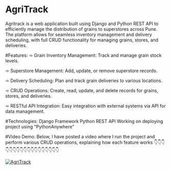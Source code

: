 # AgriTrack
Agritrack is a web application built using Django and Python REST API to efficiently manage the distribution of grains to superstores across Pune. The platform allows for seamless inventory management and delivery scheduling, with full CRUD functionality for managing grains, stores, and deliveries.

#Features:
➾ Grain Inventory Management: Track and manage grain stock levels.

➾ Superstore Management: Add, update, or remove superstore records.

➾ Delivery Scheduling: Plan and track grain deliveries to various locations.

➾ CRUD Operations: Create, read, update, and delete records for grains, stores, and deliveries.

➾ RESTful API Integration: Easy integration with external systems via API for data management.

#Technologies:
Django Framework
Python REST API
Working on deploying project using "PythonAnywhere" 

#Video Demo:
Below, I have posted a video where I run the project and perform various CRUD operations, explaining how each feature works
              👇👇👇👇👇👇👇👇👇👇👇👇👇👇👇👇👇👇

[![AgriTrack](https://img.youtube.com/vi/6NI4o3Innuc/0.jpg)](https://www.youtube.com/watch?v=6NI4o3Innuc)
